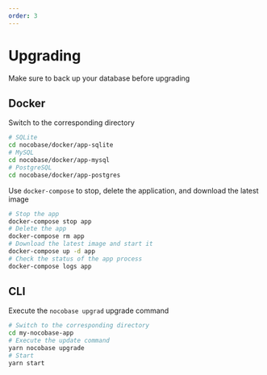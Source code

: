 ```yaml
---
order: 3
---
```


# Upgrading

Make sure to back up your database before upgrading

## Docker

Switch to the corresponding directory

```bash
# SQLite
cd nocobase/docker/app-sqlite
# MySQL
cd nocobase/docker/app-mysql
# PostgreSQL
cd nocobase/docker/app-postgres
```

Use `docker-compose` to stop, delete the application, and download the latest image

```bash
# Stop the app
docker-compose stop app
# Delete the app
docker-compose rm app
# Download the latest image and start it
docker-compose up -d app
# Check the status of the app process
docker-compose logs app
```

## CLI

Execute the `nocobase upgrad` upgrade command

```bash
# Switch to the corresponding directory
cd my-nocobase-app
# Execute the update command
yarn nocobase upgrade
# Start
yarn start
```
